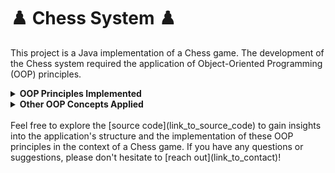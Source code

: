 # ♟️ Chess System ♟️

This project is a Java implementation of a Chess game. The development of the Chess system required the application of Object-Oriented Programming (OOP) principles.

<details>
  <summary><b>OOP Principles Implemented</b></summary>

- **Classes:** Structured the program using classes to encapsulate behavior and data related to different components.

- **Abstract Classes/Methods:** Utilized abstract classes and methods to define a blueprint for common functionalities shared among multiple classes.

- **Encapsulation:** Applied encapsulation to restrict access to certain components and promote a more secure and organized codebase.

- **Inheritance:** Leveraged inheritance to establish relationships between classes, promoting code reuse and extensibility.

- **Polymorphism:** Implemented polymorphism to allow objects of different classes to be treated as objects of a common base class, enhancing flexibility and adaptability.

- **Downcasting:** Utilized downcasting to access specific functionalities of derived classes when working with objects at the base class level.
</details>

<details>
  <summary><b>Other OOP Concepts Applied</b></summary>

- **Exceptions:** Managed exceptions to handle unexpected situations gracefully and ensure the robustness of the Chess system.

- **List:** Employed lists to store and manipulate collections of elements efficiently.

- **Matrix:** Utilized matrices to represent the chessboard and facilitate the implementation of game logic.

- **Overloading:** Implemented method overloading to create multiple methods with the same name but different parameter lists, enhancing code readability and maintainability.

- **Layers pattern:** Adopted the layers pattern to organize the application into logical layers, promoting separation of concerns and maintainability.

- **Static members:** Incorporated static members to define properties and methods that belong to the class rather than instances, providing a global scope.
</details>

</br>
Feel free to explore the [source code](link_to_source_code) to gain insights into the application's structure and the implementation of these OOP principles in the context of a Chess game. If you have any questions or suggestions, please don't hesitate to [reach out](link_to_contact)!
